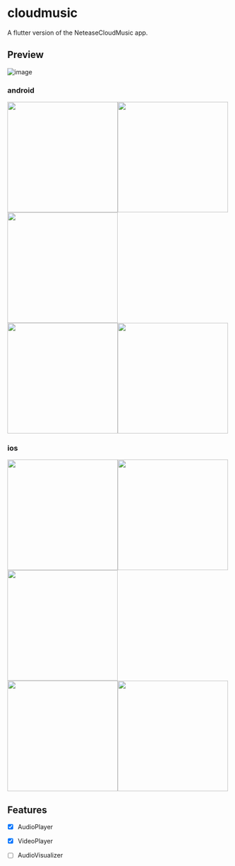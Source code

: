 # cloudmusic

A flutter version of the NeteaseCloudMusic app.

## Preview  
![image](https://github.com/o1298098/Flutter-CloudMusic/blob/master/Screenshot/Screenshot.gif)  
### android  
<img src="https://github.com/o1298098/Flutter-CloudMusic/blob/master/Screenshot/droid01.jpg" width="250"><img src="https://github.com/o1298098/Flutter-CloudMusic/blob/master/Screenshot/droid02.jpg" width="250"><img src="https://github.com/o1298098/Flutter-CloudMusic/blob/master/Screenshot/droid03.jpg" width="250">  
<img src="https://github.com/o1298098/Flutter-CloudMusic/blob/master/Screenshot/droid04.jpg" width="250"><img src="https://github.com/o1298098/Flutter-CloudMusic/blob/master/Screenshot/droid05.jpg" width="250"> 
### ios  
<img src="https://github.com/o1298098/Flutter-CloudMusic/blob/master/Screenshot/ios01.PNG" width="250"><img src="https://github.com/o1298098/Flutter-CloudMusic/blob/master/Screenshot/ios02.PNG" width="250"><img src="https://github.com/o1298098/Flutter-CloudMusic/blob/master/Screenshot/ios03.PNG" width="250">  
<img src="https://github.com/o1298098/Flutter-CloudMusic/blob/master/Screenshot/ios04.PNG" width="250"><img src="https://github.com/o1298098/Flutter-CloudMusic/blob/master/Screenshot/ios05.PNG" width="250">  
## Features  
- [x] AudioPlayer  
- [x] VideoPlayer
- [ ] AudioVisualizer


